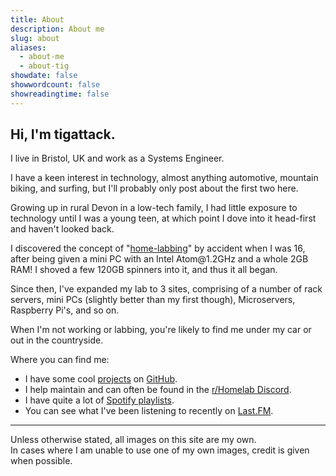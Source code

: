 ```yaml
---
title: About
description: About me
slug: about
aliases:
  - about-me
  - about-tig
showdate: false
showwordcount: false
showreadingtime: false
---
```


## Hi, I'm tigattack.

I live in Bristol, UK and work as a Systems Engineer.

I have a keen interest in technology, almost anything automotive, mountain biking, and surfing, but I'll probably only post about the first two here.

Growing up in rural Devon in a low-tech family, I had little exposure to technology until I was a young teen, at which point I dove into it head-first and haven't looked back.

I discovered the concept of "[home-labbing](https://www.reddit.com/r/homelab/wiki/introduction)" by accident when I was 16, after being given a mini PC with an Intel Atom\@1.2GHz and a whole 2GB RAM! I shoved a few 120GB spinners into it, and thus it all began.

Since then, I've expanded my lab to 3 sites, comprising of a number of rack servers, mini PCs (slightly better than my first though), Microservers, Raspberry Pi's, and so on.

When I'm not working or labbing, you're likely to find me under my car or out in the countryside.

Where you can find me:

* I have some cool [projects](/projects) on [GitHub](https://github.com/tigattack).
* I help maintain and can often be found in the [r/Homelab Discord](https://discord.gg/homelab).
* I have quite a lot of [Spotify playlists](https://open.spotify.com/user/jzdq9f73omuknrr57rnsd3xxq?si=c63dcb8ffd3f4bac).
* You can see what I've been listening to recently on [Last.FM](https://last.fm/user/tigattack).

---

Unless otherwise stated, all images on this site are my own.  
In cases where I am unable to use one of my own images, credit is given when possible.
